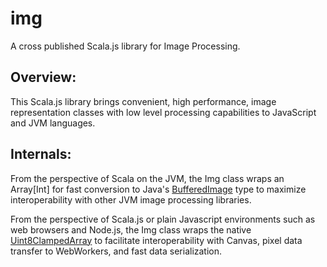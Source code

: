 # img
A cross published Scala.js library for Image Processing.

## Overview:
This Scala.js library brings convenient, high performance, image representation classes with low level processing capabilities to JavaScript and JVM languages.

## Internals:
From the perspective of Scala on the JVM, the Img class wraps an Array[Int] for fast conversion to Java's <a href="https://docs.oracle.com/javase/8/docs/api/java/awt/image/BufferedImage.html">BufferedImage</a> type to maximize interoperability with other JVM image processing libraries.

From the perspective of Scala.js or plain Javascript environments such as web browsers and Node.js, the Img class wraps the native <a href="https://developer.mozilla.org/en-US/docs/Web/JavaScript/Reference/Global_Objects/Uint8ClampedArray">Uint8ClampedArray</a> to facilitate interoperability with Canvas, pixel data transfer to WebWorkers, and fast data serialization.